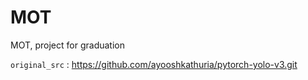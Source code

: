 # MOT
MOT,  project for graduation


```original_src``` :  https://github.com/ayooshkathuria/pytorch-yolo-v3.git
